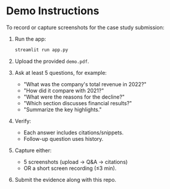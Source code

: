 # Demo Instructions

To record or capture screenshots for the case study submission:

1. Run the app:
   ```bash
   streamlit run app.py
   ```

2. Upload the provided `demo.pdf`.

3. Ask at least 5 questions, for example:
   - "What was the company's total revenue in 2022?"
   - "How did it compare with 2021?"
   - "What were the reasons for the decline?"
   - "Which section discusses financial results?"
   - "Summarize the key highlights."

4. Verify:
   - Each answer includes citations/snippets.
   - Follow-up question uses history.

5. Capture either:
   - 5 screenshots (upload → Q&A → citations)
   - OR a short screen recording (≤3 min).

6. Submit the evidence along with this repo.
